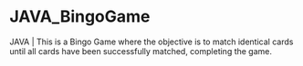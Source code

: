 # JAVA_BingoGame
JAVA | This is a Bingo Game where the objective is to match identical cards until all cards have been successfully matched, completing the game.


